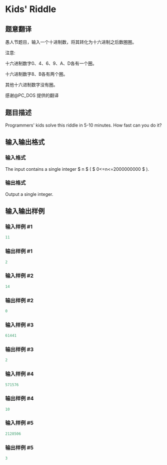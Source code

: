 # Kids&#039; Riddle

## 题意翻译

愚人节题目，输入一个十进制数，将其转化为十六进制之后数圈圈。

注意:

十六进制数字0、4、6、9、A、D各有一个圈。

十六进制数字8、B各有两个圈。

其他十六进制数字没有圈。

感谢@PC_DOS 提供的翻译

## 题目描述

Programmers' kids solve this riddle in 5-10 minutes. How fast can you do it?

## 输入输出格式

### 输入格式

The input contains a single integer $ n $ ( $ 0<=n<=2000000000 $ ).

### 输出格式

Output a single integer.

## 输入输出样例

### 输入样例 #1

```cpp
11

```
### 输出样例 #1

```cpp
2

```
### 输入样例 #2

```cpp
14

```
### 输出样例 #2

```cpp
0

```
### 输入样例 #3

```cpp
61441

```
### 输出样例 #3

```cpp
2

```
### 输入样例 #4

```cpp
571576

```
### 输出样例 #4

```cpp
10

```
### 输入样例 #5

```cpp
2128506

```
### 输出样例 #5

```cpp
3

```
